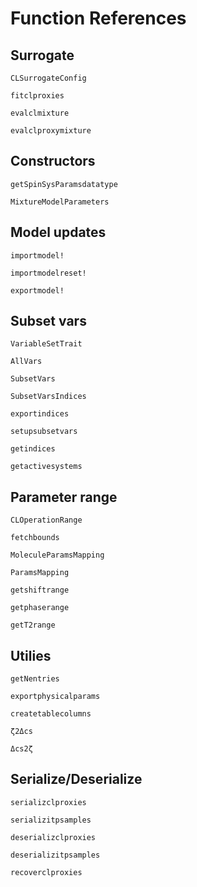 # Function References

## Surrogate

```@docs
CLSurrogateConfig
```


```@docs
fitclproxies
```

```@docs
evalclmixture
```

```@docs
evalclproxymixture
```

## Constructors
```@docs
getSpinSysParamsdatatype
```

```@docs
MixtureModelParameters
```

## Model updates
```@docs
importmodel!
```

```@docs
importmodelreset!
```

```@docs
exportmodel!
```

## Subset vars
```@docs
VariableSetTrait
```

```@docs
AllVars
```

```@docs
SubsetVars
```

```@docs
SubsetVarsIndices
```

```@docs
exportindices
```

```@docs
setupsubsetvars
```

```@docs
getindices
```

```@docs
getactivesystems
```

## Parameter range
```@docs
CLOperationRange
```

```@docs
fetchbounds
```

```@docs
MoleculeParamsMapping
```

```@docs
ParamsMapping
```

```@docs
getshiftrange
```

```@docs
getphaserange
```

```@docs
getT2range
```

## Utilies
```@docs
getNentries
```

```@docs
exportphysicalparams
```

```@docs
createtablecolumns
```

```@docs
ζ2Δcs
```

```@docs
Δcs2ζ
```

## Serialize/Deserialize
```@docs
serializclproxies
```

```@docs
serializitpsamples
```

```@docs
deserializclproxies
```

```@docs
deserializitpsamples
```

```@docs
recoverclproxies
```
